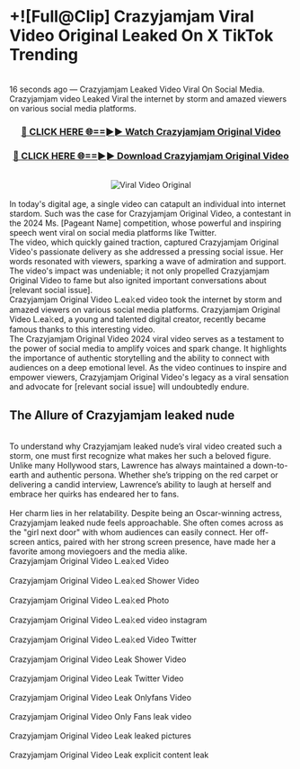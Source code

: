# +![Full@Clip] Crazyjamjam Viral Video Original Leaked On X TikTok Trending
<br>
16 seconds ago — Crazyjamjam Leaked Video Viral On Social Media. Crazyjamjam video Leaked Viral the internet by storm and amazed viewers on various social media platforms.
<br>
<div align="center">
<h3><a href="https://bestclip.site?title=Crazyjamjam&ref=git" rel="nofollow">🔴 CLICK HERE 🌐==►► Watch Crazyjamjam Original Video</a></h3>
<h3><a href="https://bestclip.site?title=Crazyjamjam&ref=git" rel="nofollow">🔴 CLICK HERE 🌐==►► Download Crazyjamjam Original Video</a></h3>
<br>
<a href="https://bestclip.site?title=Crazyjamjam&ref=git" rel="nofollow" data-target="animated-image.originalLink"><img src="https://i.ibb.co.com/xMMVF88/686577567.gif" alt="Viral Video Original" style="max-width: 100%; display: inline-block;" data-target="animated-image.originalImage"></a>
</div>
<br>
In today's digital age, a single video can catapult an individual into internet stardom. Such was the case for Crazyjamjam Original Video, a contestant in the 2024 Ms. [Pageant Name] competition, whose powerful and inspiring speech went viral on social media platforms like Twitter.
<br>
The video, which quickly gained traction, captured Crazyjamjam Original Video's passionate delivery as she addressed a pressing social issue. Her words resonated with viewers, sparking a wave of admiration and support. The video's impact was undeniable; it not only propelled Crazyjamjam Original Video to fame but also ignited important conversations about [relevant social issue].
<br>
Crazyjamjam Original Video L.ea𝚔ed video took the internet by storm and amazed viewers on various social media platforms. Crazyjamjam Original Video L.ea𝚔ed, a young and talented digital creator, recently became famous thanks to this interesting video.
<br>
The Crazyjamjam Original Video 2024 viral video serves as a testament to the power of social media to amplify voices and spark change. It highlights the importance of authentic storytelling and the ability to connect with audiences on a deep emotional level. As the video continues to inspire and empower viewers, Crazyjamjam Original Video's legacy as a viral sensation and advocate for [relevant social issue] will undoubtedly endure.
<br>
<h2>The Allure of Crazyjamjam leaked nude</h2>
<br>
To understand why Crazyjamjam leaked nude’s viral video created such a storm, one must first recognize what makes her such a beloved figure. Unlike many Hollywood stars, Lawrence has always maintained a down-to-earth and authentic persona. Whether she’s tripping on the red carpet or delivering a candid interview, Lawrence’s ability to laugh at herself and embrace her quirks has endeared her to fans.
<br><br>
Her charm lies in her relatability. Despite being an Oscar-winning actress, Crazyjamjam leaked nude feels approachable. She often comes across as the "girl next door" with whom audiences can easily connect. Her off-screen antics, paired with her strong screen presence, have made her a favorite among moviegoers and the media alike.
<br>
Crazyjamjam Original Video L.ea𝚔ed Video
<br><br>
Crazyjamjam Original Video L.ea𝚔ed Shower Video
<br><br>
Crazyjamjam Original Video L.ea𝚔ed Photo
<br><br>
Crazyjamjam Original Video L.ea𝚔ed video instagram
<br><br>
Crazyjamjam Original Video L.ea𝚔ed Video Twitter
<br><br>
Crazyjamjam Original Video Leak Shower Video
<br><br>
Crazyjamjam Original Video Leak Twitter Video
<br><br>
Crazyjamjam Original Video Leak Onlyfans Video
<br><br>
Crazyjamjam Original Video Only Fans leak video
<br><br>
Crazyjamjam Original Video Leak leaked pictures
<br><br>
Crazyjamjam Original Video Leak explicit content leak